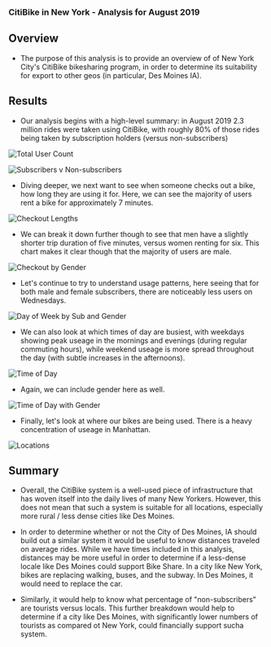 ### CitiBike in New York - Analysis for August 2019

## Overview

- The purpose of this analysis is to provide an overview of of New York City's CitiBike bikesharing program, in order to determine its suitability for export to other geos (in particular, Des Moines IA).


## Results

- Our analysis begins with a high-level summary: in August 2019 2.3 million rides were taken using CitiBike, with roughly 80% of those rides being taken by subscription holders (versus non-subscribers)

![Total User Count](/Images/total_rides.png)

![Subscribers v Non-subscribers](/Images/sub_non.png)

- Diving deeper, we next want to see when someone checks out a bike, how long they are using it for. Here, we can see the majority of users rent a bike for approximately 7 minutes.

![Checkout Lengths](/Images/overall_checkout.png)

- We can break it down further though to see that men have a slightly shorter trip duration of five minutes, versus women renting for six. This chart makes it clear though that the majority of users are male.

![Checkout by Gender](/Images/checkout_gender.png)

- Let's continue to try to understand usage patterns, here seeing that for both male and female subscribers, there are noticeably less users on Wednesdays.

![Day of Week by Sub and Gender](Images/subscriber_gender.png)

- We can also look at which times of day are busiest, with weekdays showing peak useage in the mornings and evenings (during regular commuting hours), while weekend useage is more spread throughout the day (with subtle increases in the afternoons).

![Time of Day](Images/trips_weekday_hour.png)

- Again, we can include gender here as well.

![Time of Day with Gender](Images/trips_gender_weekday_hour.png)

- Finally, let's look at where our bikes are being used. There is a heavy concentration of useage in Manhattan.

![Locations](Images/locations.png)

## Summary

- Overall, the CitiBike system is a well-used piece of infrastructure that has woven itself into the daily lives of many New Yorkers. However, this does not mean that such a system is suitable for all locations, especially more rural / less dense cities like Des Moines.

- In order to determine whether or not the City of Des Moines, IA should build out a similar system it would be useful to know distances traveled on average rides. While we have times included in this analysis, distances may be more useful in order to determine if a less-dense locale like Des Moines could support Bike Share. In a city like New York, bikes are replacing walking, buses, and the subway. In Des Moines, it would need to replace the car.

- Similarly, it would help to know what percentage of "non-subscribers" are tourists versus locals. This further breakdown would help to determine if a city like Des Moines, with significantly lower numbers of tourists as compared ot New York, could financially support sucha system.
